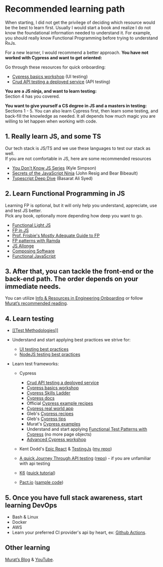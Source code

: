 # Recommended learning path

When starting, I did not get the privilege of deciding which resource would be the best to learn first. Usually I would start a book and realize I do not know the foundational information needed to understand it. For example, you should really know Functional Programming before trying to understand RxJs.

For a new learner, I would recommend a better approach.
**You have not worked with Cypress and want to get oriented:**

Go through these resources for quick onboarding:

- [Cypress basics workshop](https://github.com/bahmutov/cypress-workshop-basics "https://github.com/bahmutov/cypress-workshop-basics") (UI testing)
- [Crud API testing a deployed service](https://dev.to/muratkeremozcan/crud-api-testing-a-deployed-service-with-cypress-using-cy-api-spok-cypress-data-session-cypress-each-4mlg "https://dev.to/muratkeremozcan/crud-api-testing-a-deployed-service-with-cypress-using-cy-api-spok-cypress-data-session-cypress-each-4mlg") (API testing)

**You are a JS ninja, and want to learn testing:**  
Section 4 has you covered.

**You want to give yourself a CS degree in JS and a masters in testing:**  
Sections 1 - 5. You can also learn Cypress first, then learn some testing, and back-fill the knowledge as needed. It all depends how much magic you are willing to let happen when working with code.

## 1. Really learn JS, and some TS

Our tech stack is JS/TS and we use these languages to test our stack as well.  
If you are not comfortable in JS, here are some recommended resources

- [You Don't Know JS Series](https://github.com/getify/You-Dont-Know-JS "https://github.com/getify/You-Dont-Know-JS") (Kyle Simpson)
- [Secrets of the JavaScript Ninja](https://www.manning.com/books/secrets-of-the-javascript-ninja-second-edition "https://www.manning.com/books/secrets-of-the-javascript-ninja-second-edition") (John Resig and Bear Bibeault)
- [Typescript Deep Dive](https://basarat.gitbook.io/typescript/ "https://basarat.gitbook.io/typescript/") (Basarat Ali Syed)

## 2. Learn Functional Programming in JS

Learning FP is optional, but it will only help you understand, appreciate, use and test JS better.  
Pick any book, optionally more depending how deep you want to go.

- [Functional Light JS](https://www.manning.com/books/functional-light-javascript "https://www.manning.com/books/functional-light-javascript")
- [FP in JS](https://www.amazon.com/Functional-Programming-JavaScript-functional-techniques-ebook-dp-B09781W9HY/dp/B09781W9HY/ref=mt_other?_encoding=UTF8&me=&qid= "https://www.amazon.com/Functional-Programming-JavaScript-functional-techniques-ebook-dp-B09781W9HY/dp/B09781W9HY/ref=mt_other?_encoding=UTF8&me=&qid=")
- [Prof. Frisbie's Mostly Adequate Guide to FP](https://mostly-adequate.gitbook.io/mostly-adequate-guide/ "https://mostly-adequate.gitbook.io/mostly-adequate-guide/")
- [FP patterns with Ramda](https://www.educative.io/courses/functional-programming-patterns-with-ramdajs/YQV9QG6gqz9)
- [JS Allonge](https://leanpub.com/javascriptallongesix/read "https://leanpub.com/javascriptallongesix/read")
- [Composing Software](https://leanpub.com/composingsoftware)
- [Functional JavaScript](https://www.amazon.com/gp/product/1449360726)

## 3. After that, you can tackle the front-end or the back-end path. The order depends on your immediate needs.

You can utilize [Info & Resources in Engineering Onboarding](https://helloextend.atlassian.net/wiki/spaces/ENG/pages/1115816012/Info+Resources "https://helloextend.atlassian.net/wiki/spaces/ENG/pages/1115816012/Info+Resources") or follow [Murat’s recommended reading](https://github.com/muratkeremozcan/books "https://github.com/muratkeremozcan/books").

## 4. Learn testing

- [[[Test Methodologies]]](https://helloextend.atlassian.net/wiki/spaces/ENG/pages/1264189502 "/wiki/spaces/ENG/pages/1264189502")
- Understand and start applying best practices we strive for:

  - [UI testing best practices](https://github.com/NoriSte/ui-testing-best-practices "https://github.com/NoriSte/ui-testing-best-practices")
  - [NodeJS testing best practices](https://github.com/goldbergyoni/javascript-testing-best-practices "https://github.com/goldbergyoni/javascript-testing-best-practices")

- Learn test frameworks:

  - Cypress

    - [Crud API testing a deployed service](https://dev.to/muratkeremozcan/crud-api-testing-a-deployed-service-with-cypress-using-cy-api-spok-cypress-data-session-cypress-each-4mlg "https://dev.to/muratkeremozcan/crud-api-testing-a-deployed-service-with-cypress-using-cy-api-spok-cypress-data-session-cypress-each-4mlg")
    - [Cypress basics workshop](https://github.com/bahmutov/cypress-workshop-basics "https://github.com/bahmutov/cypress-workshop-basics")
    - [Cypress Skills Ladder](https://cypress.tips/skills "https://cypress.tips/skills")
    - [Cypress docs](https://docs.cypress.io/guides/references/assertions#Class "https://docs.cypress.io/guides/references/assertions#Class")
    - Official [Cypress example recipes](https://github.com/cypress-io/cypress-example-recipes "https://github.com/cypress-io/cypress-example-recipes")
    - [Cypress real world app](https://github.com/cypress-io/cypress-realworld-app "https://github.com/cypress-io/cypress-realworld-app")
    - Gleb's [Cypress recipes](https://github.com/bahmutov/cypress-examples "https://github.com/bahmutov/cypress-examples")
    - Gleb's [Cypress tips](https://cypress.tips/search "https://cypress.tips/search")
    - Murat's [Cypress examples](https://github.com/muratkeremozcan/cypressExamples "https://github.com/muratkeremozcan/cypressExamples")
    - Understand and start applying [Functional Test Patterns with Cypress](https://dev.to/muratkeremozcan/functional-test-patterns-with-cypress-27ed "https://dev.to/muratkeremozcan/functional-test-patterns-with-cypress-27ed") (no more page objects)
    - [Advanced Cypress workshop](https://github.com/cypress-io/testing-workshop-cypress "https://github.com/cypress-io/testing-workshop-cypress")

  - Kent Dodd's [Epic React](https://epicreact.dev/learn) & [TestingJs](https://testingjavascript.com/) ([my repo](https://github.com/muratkeremozcan/epic-react-testingJs))
  - [A quick Journey Through API testing](https://www.amazon.com/journey-Testing-Application-practices-features-ebook/dp/B07MH81L1X "https://www.amazon.com/journey-Testing-Application-practices-features-ebook/dp/B07MH81L1X") ([repo](https://github.com/muratkeremozcan/cypressExamples/tree/master/cypress-api-testing "https://github.com/muratkeremozcan/cypressExamples/tree/master/cypress-api-testing")) - if you are unfamiliar with api testing
  - [K6](https://k6.io/docs/ "https://k6.io/docs/") ([quick tutorial](https://github.com/muratkeremozcan/k6-loadImpact "https://github.com/muratkeremozcan/k6-loadImpact"))
  - [Pact.io](https://docs.pact.io/implementation_guides/javascript "https://docs.pact.io/implementation_guides/javascript") ([sample code](https://github.com/muratkeremozcan/pactio "https://github.com/muratkeremozcan/pactio"))

## 5. Once you have full stack awareness, start learning DevOps

- Bash & Linux
- Docker
- AWS
- Learn your preferred CI provider's api by heart, ex: [Github Actions](https://docs.github.com/en/actions/reference/workflow-syntax-for-github-actions "https://docs.github.com/en/actions/reference/workflow-syntax-for-github-actions").

## Other learning

[Murat’s Blog](https://dev.to/muratkeremozcan "https://dev.to/muratkeremozcan") & [YouTube](https://www.youtube.com/user/Mrrmuradi/videos "https://www.youtube.com/user/Mrrmuradi/videos").
